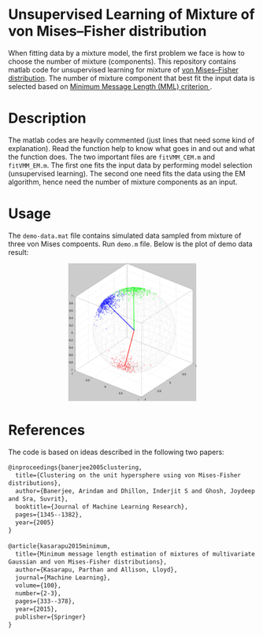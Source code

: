 # Unsupervised Learning of Mixture of von Mises–Fisher distribution

When fitting data by a mixture model, the first problem we face is how to choose the number of mixture (components). This repository contains matlab code for unsupervised learning for  mixture of <a href="https://www.wikiwand.com/en/Von_Mises%E2%80%93Fisher_distribution"> von Mises–Fisher distribution</a>. The number of mixture component that best fit the input data is selected based on <a href="https://www.wikiwand.com/en/Minimum_message_length">Minimum Message Length (MML) criterion </a>.

# Description
The matlab codes are heavily commented (just lines that need some kind of explanation). Read the function help to know what goes in and out and what the function does. The two important files are ``` fitVMM_CEM.m ``` and ``` fitVMM_EM.m```. The first one fits the input data by performing model selection (unsupervised learning). The second one need fits the data using the EM algorithm, hence need the number of mixture components as an input.   

# Usage
 The ```demo-data.mat``` file contains simulated data sampled from mixture of three von Mises compoents. Run ```demo.m``` file. Below is the plot of demo data result: 
<p align="center">
<img src="https://github.com/isrish/VMM/blob/master/transparent.png" height="280" width="260"/>
</p>

# References
The code is based on ideas described in the following two papers: 
``` 
@inproceedings{banerjee2005clustering,
  title={Clustering on the unit hypersphere using von Mises-Fisher distributions},
  author={Banerjee, Arindam and Dhillon, Inderjit S and Ghosh, Joydeep and Sra, Suvrit},
  booktitle={Journal of Machine Learning Research},
  pages={1345--1382},
  year={2005}
}

@article{kasarapu2015minimum,
  title={Minimum message length estimation of mixtures of multivariate Gaussian and von Mises-Fisher distributions},
  author={Kasarapu, Parthan and Allison, Lloyd},
  journal={Machine Learning},
  volume={100},
  number={2-3},
  pages={333--378},
  year={2015},
  publisher={Springer}
}
```

